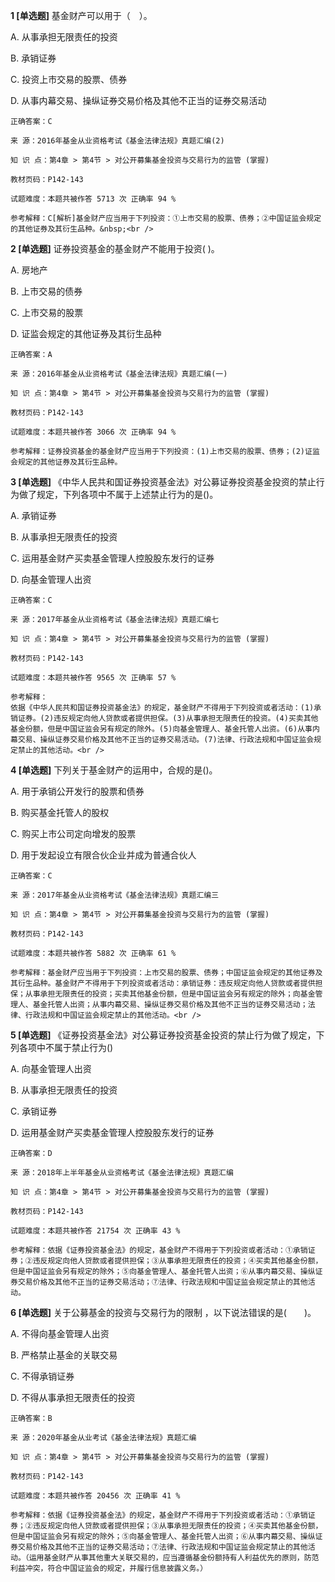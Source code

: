 **1 [单选题]** 基金财产可以用于（　）。 

A. 从事承担无限责任的投资&nbsp;

B. 承销证券&nbsp;

C. 投资上市交易的股票、债券&nbsp;

D. 从事内幕交易、操纵证券交易价格及其他不正当的证券交易活动&nbsp;

```
正确答案：C

来 源：2016年基金从业资格考试《基金法律法规》真题汇编(2)

知 识 点：第4章 > 第4节 > 对公开募集基金投资与交易行为的监管 (掌握)

教材页码：P142-143

试题难度：本题共被作答 5713 次 正确率 94 %

参考解释：C[解析]基金财产应当用于下列投资：①上市交易的股票、债券；②中国证监会规定的其他证券及其衍生品种。&nbsp;<br />

```


**2 [单选题]** 证券投资基金的基金财产不能用于投资( )。

A. 房地产

B. 上市交易的债券

C. 上市交易的股票

D. 证监会规定的其他证券及其衍生品种

```
正确答案：A

来 源：2016年基金从业资格考试《基金法律法规》真题汇编(一)

知 识 点：第4章 > 第4节 > 对公开募集基金投资与交易行为的监管 (掌握)

教材页码：P142-143

试题难度：本题共被作答 3066 次 正确率 94 %

参考解释：证券投资基金的基金财产应当用于下列投资：(1)上市交易的股票、债券；(2)证监会规定的其他证券及其衍生品种。
```


**3 [单选题]** 
《中华人民共和国证券投资基金法》对公募证券投资基金投资的禁止行为做了规定，下列各项中不属于上述禁止行为的是()。

A. 承销证券

B. 从事承担无限责任的投资

C. 运用基金财产买卖基金管理人控股股东发行的证券

D. 向基金管理人出资

```
正确答案：C

来 源：2017年基金从业资格考试《基金法律法规》真题汇编七

知 识 点：第4章 > 第4节 > 对公开募集基金投资与交易行为的监管 (掌握)

教材页码：P142-143

试题难度：本题共被作答 9565 次 正确率 57 %

参考解释：
依据《中华人民共和国证券投资基金法》的规定，基金财产不得用于下列投资或者活动：(1)承销证券。(2)违反规定向他人贷款或者提供担保。(3)从事承担无限责任的投资。(4)买卖其他基金份额，但是中国证监会另有规定的除外。(5)向基金管理人、基金托管人出资。(6)从事内幕交易、操纵证券交易价格及其他不正当的证券交易活动。(7)法律、行政法规和中国证监会规定禁止的其他活动。<br />

```


**4 [单选题]** 下列关于基金财产的运用中，合规的是()。

A. 用于承销公开发行的股票和债券

B. 购买基金托管人的股权

C. 购买上市公司定向增发的股票

D. 用于发起设立有限合伙企业并成为普通合伙人

```
正确答案：C

来 源：2017年基金从业资格考试《基金法律法规》真题汇编三

知 识 点：第4章 > 第4节 > 对公开募集基金投资与交易行为的监管 (掌握)

教材页码：P142-143

试题难度：本题共被作答 5882 次 正确率 61 %

参考解释：基金财产应当用于下列投资：上市交易的股票、债券；中国证监会规定的其他证券及其衍生品种。基金财产不得用于下列投资或者活动：承销证券：违反规定向他人贷款或者提供担保；从事承担无限责任的投资；买卖其他基金份额，但是中国证监会另有规定的除外；向基金管理人、基金托管人出资；从事内幕交易、操纵证券交易价格及其他不正当的证券交易活动；法律、行政法规和中国证监会规定禁止的其他活动。<br />
```


**5 [单选题]** 《证券投资基金法》对公募证券投资基金投资的禁止行为做了规定，下列各项中不属于禁止行为()

A. 向基金管理人出资

B. 从事承担无限责任的投资

C. 承销证券

D. 运用基金财产买卖基金管理人控股股东发行的证券

```
正确答案：D

来 源：2018年上半年基金从业资格考试《基金法律法规》真题汇编

知 识 点：第4章 > 第4节 > 对公开募集基金投资与交易行为的监管 (掌握)

教材页码：P142-143

试题难度：本题共被作答 21754 次 正确率 43 %

参考解释：依据《证券投资基金法》的规定，基金财产不得用于下列投资或者活动：①承销证券；②违反规定向他人贷款或者提供担保；③从事承担无限责任的投资；④买卖其他基金份额，但是中国证监会另有规定的除外；⑤向基金管理人、基金托管人出资；⑥从事内幕交易、操纵证券交易价格及其他不正当的证券交易活动；⑦法律、行政法规和中国证监会规定禁止的其他活动。
```


**6 [单选题]** 关于公募基金的投资与交易行为的限制 ，以下说法错误的是(&emsp;&emsp;)。

A. 不得向基金管理人出资

B. 严格禁止基金的关联交易

C. 不得承销证券

D. 不得从事承担无限责任的投资

```
正确答案：B

来 源：2020年基金从业考试《基金法律法规》真题汇编

知 识 点：第4章 > 第4节 > 对公开募集基金投资与交易行为的监管 (掌握)

教材页码：P142-143

试题难度：本题共被作答 20456 次 正确率 41 %

参考解释：依据《证券投资基金法》的规定，基金财产不得用于下列投资或者活动：①承销证券；②违反规定向他人贷款或者提供担保；③从事承担无限责任的投资；④买卖其他基金份额，但是中国证监会另有规定的除外；⑤向基金管理人、基金托管人出资；⑥从事内幕交易、操纵证券交易价格及其他不正当的证券交易活动；⑦法律、行政法规和中国证监会规定禁止的其他活动。（运用基金财产从事其他重大关联交易的，应当遵循基金份额持有人利益优先的原则，防范利益冲突，符合中国证监会的规定，并履行信息披露义务。）
```

